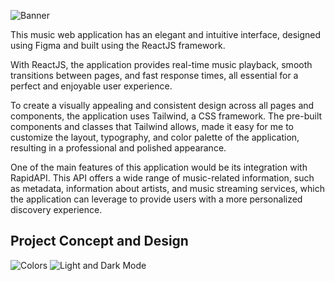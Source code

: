 ![Banner](https://user-images.githubusercontent.com/57842220/228262237-997d257c-a219-49cb-bbd1-21dc92112e97.png)

This music web application has an elegant and intuitive interface, designed using Figma and built using the ReactJS framework.

With ReactJS, the application provides real-time music playback, smooth transitions between pages, and fast response times, all essential for a perfect and enjoyable user experience.

To create a visually appealing and consistent design across all pages and components, the application uses Tailwind, a CSS framework. The pre-built components and classes that Tailwind allows, made it easy for me to customize the layout, typography, and color palette of the application, resulting in a professional and polished appearance.

One of the main features of this application would be its integration with RapidAPI. This API offers a wide range of music-related information, such as metadata, information about artists, and music streaming services, which the application can leverage to provide users with a more personalized discovery experience.

## Project Concept and Design

![Colors](https://user-images.githubusercontent.com/57842220/228262836-a1b0e5c1-e631-400a-ba20-ddd47b794817.png)
![Light and Dark Mode](https://user-images.githubusercontent.com/57842220/228262480-f49d226b-cd5e-491f-bdc3-8352bd90f519.png)



